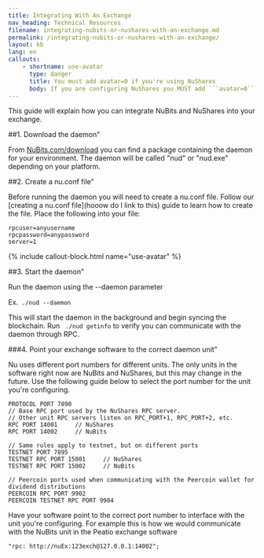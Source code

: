 ```yaml
---
title: Integrating With An Exchange
nav_heading: Technical Resources
filename: integrating-nubits-or-nushares-with-an-exchange.md
permalink: /integrating-nubits-or-nushares-with-an-exchange/
layout: kb
lang: en
callouts:
    - shortname: use-avatar
      type: danger
      title: You must add avatar=0 if you're using NuShares
      body: If you are configuring NuShares you MUST add ```avatar=0``` to your conf file\n\n```\nrpcuser=anyusername\nrpcpassword=anypassword\nserver=1\navatar=0\n```"
---
```



This guide will explain how you can integrate NuBits and NuShares into your exchange.

##1. Download the daemon"

From [NuBits.com/download](http://nubits.com/download) you can find a package containing the daemon for your environment. The daemon will be called "nud" or "nud.exe" depending on your platform.

##2. Create a nu.conf file"

Before running the daemon you will need to create a nu.conf file. Follow our [creating a nu.conf file](hooow do I link to this) guide to learn how to create the file. Place the following into your file:

```
rpcuser=anyusername
rpcpassword=anypassword
server=1
```
{% include callout-block.html name="use-avatar" %}

##3. Start the daemon"

Run the daemon using the --daemon parameter

Ex.``` ./nud --daemon```

This will start the daemon in the background and begin syncing the blockchain. Run ``` ./nud getinfo``` to verify you can communicate with the daemon through RPC.

###4. Point your exchange software to the correct daemon unit"

Nu uses different port numbers for different units. The only units in the software right now are NuBits and NuShares, but this may change in the future. Use the following guide below to select the port number for the unit you're configuring.

```
PROTOCOL PORT 7890
// Base RPC port used by the NuShares RPC server.
// Other unit RPC servers listen on RPC_PORT+1, RPC_PORT+2, etc.
RPC PORT 14001     // NuShares
RPC PORT 14002     // NuBits

// Same rules apply to testnet, but on different ports
TESTNET PORT 7895
TESTNET RPC PORT 15001     // NuShares
TESTNET RPC PORT 15002     // NuBits

// Peercoin ports used when communicating with the Peercoin wallet for dividend distributions
PEERCOIN RPC PORT 9902
PEERCOIN TESTNET RPC PORT 9904
```

Have your software point to the correct port number to interface with the unit you're configuring. For example this is how we would communicate with the NuBits unit in the Peatio exchange software

``` "rpc: http://nuEx:123exch@127.0.0.1:14002"; ```
